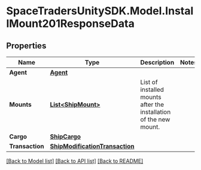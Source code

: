 # SpaceTradersUnitySDK.Model.InstallMount201ResponseData

## Properties

Name | Type | Description | Notes
------------ | ------------- | ------------- | -------------
**Agent** | [**Agent**](Agent.md) |  | 
**Mounts** | [**List&lt;ShipMount&gt;**](ShipMount.md) | List of installed mounts after the installation of the new mount. | 
**Cargo** | [**ShipCargo**](ShipCargo.md) |  | 
**Transaction** | [**ShipModificationTransaction**](ShipModificationTransaction.md) |  | 

[[Back to Model list]](../README.md#documentation-for-models) [[Back to API list]](../README.md#documentation-for-api-endpoints) [[Back to README]](../README.md)

